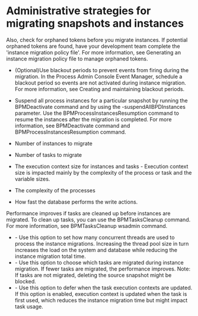 # Administrative strategies for migrating snapshots and instances

Also, check for orphaned tokens before you migrate instances. If potential orphaned tokens are
found, have your development team complete the 'instance migration policy file'. For more
information, see Generating an instance migration policy file to manage orphaned tokens.

- (Optional)Use blackout periods to prevent events from firing during the
migration. In the Process Admin Console Event Manager, schedule a blackout period so events are not
activated during instance migration. For more information, see Creating and maintaining blackout periods.
- Suspend all process instances for a particular snapshot by running the
BPMDeactivate command and by using the
-suspendAllBPDInstances parameter. Use the
BPMProcessInstancesResumption command to resume the instances after the migration
is completed. For more information, see BPMDeactivate command and BPMProcessInstancesResumption command.

- Number of instances to migrate
- Number of tasks to migrate
- The execution context size for instances and tasks - Execution context size is impacted mainly
by the complexity of the process or task and the variable sizes.
- The complexity of the processes
- How fast the database performs the write actions.

Performance improves if tasks are cleaned up before instances are migrated. To clean up
tasks, you can use the BPMTasksCleanup command. For more information, see BPMTasksCleanup wsadmin command.

- <thread-pool-size> - Use this option to set how many concurrent threads
are used to process the instance migrations. Increasing the thread pool size in turn increases the
load on the system and database while reducing the instance migration total time.
- <migrate-tasks> - Use this option to choose which tasks are migrated
during instance migration. If fewer tasks are migrated, the performance improves. Note: If tasks are
not migrated, deleting the source snapshot might be blocked.
- <defer-ec> - Use this option to defer when the task execution contexts
are updated. If this option is enabled, execution context is updated when the task is first used,
which reduces the instance migration time but might impact task usage.